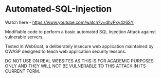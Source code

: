# Automated-SQL-Injection

Watch here - https://www.youtube.com/watch?v=dhvPxy4z6SY

Modifiable code to perform a basic automated SQL Injection Attack against vulnerable servers.

Tested in WebGoat, a deliberately insecure web application maintained by OWASP designed to teach web application security lessons.

DO NOT USE ON REAL WEBSITES AS THIS IS FOR ACADEMIC PURPOSES ONLY AND THEY WILL NOT BE VULNERABLE TO THIS ATTACK IN ITS CURRENT FORM.
